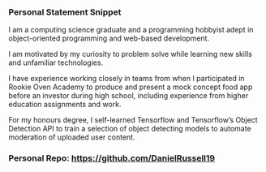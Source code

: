 ### Personal Statement Snippet

I am a computing science graduate and a programming hobbyist adept in object-oriented programming and web-based development.

I am motivated by my curiosity to problem solve while learning new skills and unfamiliar technologies.

I have experience working closely in teams from when I participated in Rookie Oven Academy to produce and present a mock concept food app before an investor during high school, including experience from higher education assignments and work.

For my honours degree, I self-learned Tensorflow and Tensorflow’s Object Detection API to train a selection of object detecting models to automate moderation of uploaded user content.

### Personal Repo: https://github.com/DanielRussell19
